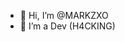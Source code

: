 - 👋 Hi, I’m @MARKZXO
- 👀 I’m a Dev (H4CKING)

<!---
MARKZXO/MARKZXO is a ✨ special ✨ repository because its `README.md` (this file) appears on your GitHub profile.
You can click the Preview link to take a look at your changes.
--->
